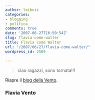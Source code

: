```yaml
---
author: leibniz
categories:
- blogging
- politica
comments: true
date: '2007-06-27T16:50:54Z'
slug: flavia-come-walter
title: Flavia come Walter
url: "/2007/06/27/flavia-come-walter/"
wordpress_id: 2509

---
```

> ciao ragazzi,
sono tornata!!!




> 
Riapre il [blog della Vento](http://flaviavento.leonardo.it/blog/diritti_degli_animali.html).


### Flavia Vento

